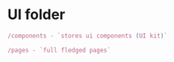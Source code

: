 # UI folder

```typescript
/components - `stores ui components (UI kit)`
```

```typescript
/pages - `full fledged pages`
```
